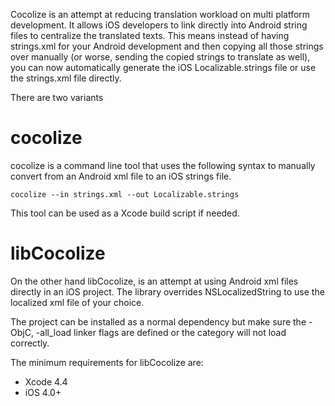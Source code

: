 Cocolize is an attempt at reducing translation workload on multi platform development. It allows iOS developers to link directly into Android string files to centralize the translated texts. This means instead of having strings.xml for your Android development and then copying all those strings over manually (or worse, sending the copied strings to translate as well), you can now automatically generate the iOS Localizable.strings file or use the strings.xml file directly.

There are two variants

cocolize
========

cocolize is a command line tool that uses the following syntax to manually convert from an Android xml file to an iOS strings file.

    cocolize --in strings.xml --out Localizable.strings

This tool can be used as a Xcode build script if needed.

libCocolize
===========

On the other hand libCocolize, is an attempt at using Android xml files directly in an iOS project. The library overrides NSLocalizedString to use the localized xml file of your choice. 

The project can be installed as a normal dependency but make sure the -ObjC, -all_load linker flags are defined or the category will not load correctly.

The minimum requirements for libCocolize are:
<ul>
<li>Xcode 4.4</li>
<li>iOS 4.0+</li>
</ul>
